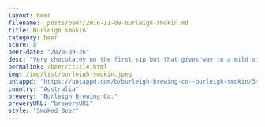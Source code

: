 ```yaml
---
layout: beer
filename: _posts/beer/2016-11-09-burleigh-smokin.md
title: Burleigh smokin’
category: beer
score: 8
beer-date: "2020-09-26"
desc: "Very chocolatey on the first sip but that gives way to a mild smoke. Very interesting to see the clean palate character of a lager works with some smoke and dark malts"
permalink: /beer/:title.html
img: /img/list/burleigh-smokin.jpeg
untappd: "https://untappd.com/b/burleigh-brewing-co--burleigh-smokin/3452157"
country: "Australia"
brewery: "Burleigh Brewing Co."
breweryURL: "breweryURL"
style: "Smoked Beer"
---
```

